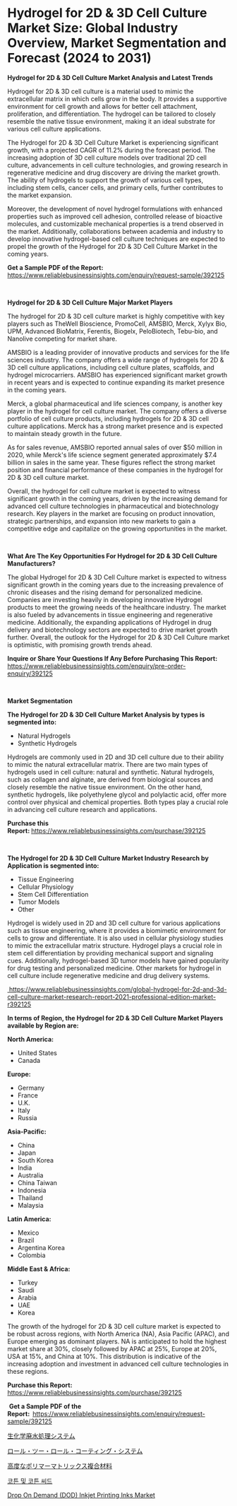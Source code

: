 <p><h1>Hydrogel for 2D & 3D Cell Culture Market Size: Global Industry Overview, Market Segmentation and Forecast (2024 to 2031)</h1></p><p><strong>Hydrogel for 2D & 3D Cell Culture Market Analysis and Latest Trends</strong></p>
<p><p>Hydrogel for 2D & 3D cell culture is a material used to mimic the extracellular matrix in which cells grow in the body. It provides a supportive environment for cell growth and allows for better cell attachment, proliferation, and differentiation. The hydrogel can be tailored to closely resemble the native tissue environment, making it an ideal substrate for various cell culture applications.</p><p>The Hydrogel for 2D & 3D Cell Culture Market is experiencing significant growth, with a projected CAGR of 11.2% during the forecast period. The increasing adoption of 3D cell culture models over traditional 2D cell culture, advancements in cell culture technologies, and growing research in regenerative medicine and drug discovery are driving the market growth. The ability of hydrogels to support the growth of various cell types, including stem cells, cancer cells, and primary cells, further contributes to the market expansion.</p><p>Moreover, the development of novel hydrogel formulations with enhanced properties such as improved cell adhesion, controlled release of bioactive molecules, and customizable mechanical properties is a trend observed in the market. Additionally, collaborations between academia and industry to develop innovative hydrogel-based cell culture techniques are expected to propel the growth of the Hydrogel for 2D & 3D Cell Culture Market in the coming years.</p></p>
<p><strong>Get a Sample PDF of the Report:&nbsp;</strong> <a href="https://www.reliablebusinessinsights.com/enquiry/request-sample/392125">https://www.reliablebusinessinsights.com/enquiry/request-sample/392125</a></p>
<p>&nbsp;</p>
<p><strong>Hydrogel for 2D & 3D Cell Culture Major Market Players</strong></p>
<p><p>The hydrogel for 2D & 3D cell culture market is highly competitive with key players such as TheWell Bioscience, PromoCell, AMSBIO, Merck, Xylyx Bio, UPM, Advanced BioMatrix, Ferentis, Biogelx, PeloBiotech, Tebu-bio, and Nanolive competing for market share.</p><p>AMSBIO is a leading provider of innovative products and services for the life sciences industry. The company offers a wide range of hydrogels for 2D & 3D cell culture applications, including cell culture plates, scaffolds, and hydrogel microcarriers. AMSBIO has experienced significant market growth in recent years and is expected to continue expanding its market presence in the coming years.</p><p>Merck, a global pharmaceutical and life sciences company, is another key player in the hydrogel for cell culture market. The company offers a diverse portfolio of cell culture products, including hydrogels for 2D & 3D cell culture applications. Merck has a strong market presence and is expected to maintain steady growth in the future.</p><p>As for sales revenue, AMSBIO reported annual sales of over $50 million in 2020, while Merck's life science segment generated approximately $7.4 billion in sales in the same year. These figures reflect the strong market position and financial performance of these companies in the hydrogel for 2D & 3D cell culture market.</p><p>Overall, the hydrogel for cell culture market is expected to witness significant growth in the coming years, driven by the increasing demand for advanced cell culture technologies in pharmaceutical and biotechnology research. Key players in the market are focusing on product innovation, strategic partnerships, and expansion into new markets to gain a competitive edge and capitalize on the growing opportunities in the market.</p></p>
<p>&nbsp;</p>
<p><strong>What Are The Key Opportunities For Hydrogel for 2D & 3D Cell Culture Manufacturers?</strong></p>
<p><p>The global Hydrogel for 2D & 3D Cell Culture market is expected to witness significant growth in the coming years due to the increasing prevalence of chronic diseases and the rising demand for personalized medicine. Companies are investing heavily in developing innovative Hydrogel products to meet the growing needs of the healthcare industry. The market is also fueled by advancements in tissue engineering and regenerative medicine. Additionally, the expanding applications of Hydrogel in drug delivery and biotechnology sectors are expected to drive market growth further. Overall, the outlook for the Hydrogel for 2D & 3D Cell Culture market is optimistic, with promising growth trends ahead.</p></p>
<p><strong>Inquire or Share Your Questions If Any Before Purchasing This Report:</strong> <a href="https://www.reliablebusinessinsights.com/enquiry/pre-order-enquiry/392125">https://www.reliablebusinessinsights.com/enquiry/pre-order-enquiry/392125</a></p>
<p>&nbsp;</p>
<p><strong>Market Segmentation</strong></p>
<p><strong>The Hydrogel for 2D & 3D Cell Culture Market Analysis by types is segmented into:</strong></p>
<p><ul><li>Natural Hydrogels</li><li>Synthetic Hydrogels</li></ul></p>
<p><p>Hydrogels are commonly used in 2D and 3D cell culture due to their ability to mimic the natural extracellular matrix. There are two main types of hydrogels used in cell culture: natural and synthetic. Natural hydrogels, such as collagen and alginate, are derived from biological sources and closely resemble the native tissue environment. On the other hand, synthetic hydrogels, like polyethylene glycol and polylactic acid, offer more control over physical and chemical properties. Both types play a crucial role in advancing cell culture research and applications.</p></p>
<p><strong>Purchase this Report:&nbsp;</strong><a href="https://www.reliablebusinessinsights.com/purchase/392125">https://www.reliablebusinessinsights.com/purchase/392125</a></p>
<p>&nbsp;</p>
<p><strong>The Hydrogel for 2D & 3D Cell Culture Market Industry Research by Application is segmented into:</strong></p>
<p><ul><li>Tissue Engineering</li><li>Cellular Physiology</li><li>Stem Cell Differentiation</li><li>Tumor Models</li><li>Other</li></ul></p>
<p><p>Hydrogel is widely used in 2D and 3D cell culture for various applications such as tissue engineering, where it provides a biomimetic environment for cells to grow and differentiate. It is also used in cellular physiology studies to mimic the extracellular matrix structure. Hydrogel plays a crucial role in stem cell differentiation by providing mechanical support and signaling cues. Additionally, hydrogel-based 3D tumor models have gained popularity for drug testing and personalized medicine. Other markets for hydrogel in cell culture include regenerative medicine and drug delivery systems.</p></p>
<p><a href="https://www.reliablebusinessinsights.com/global-hydrogel-for-2d-and-3d-cell-culture-market-research-report-2021-professional-edition-market-r392125">&nbsp;https://www.reliablebusinessinsights.com/global-hydrogel-for-2d-and-3d-cell-culture-market-research-report-2021-professional-edition-market-r392125</a></p>
<p><strong>In terms of Region, the Hydrogel for 2D & 3D Cell Culture Market Players available by Region are:</strong></p>
<p>
    <p> <strong> North America: </strong>
        <ul>
            <li>United States</li>
            <li>Canada</li>
        </ul>
        </p> 
    <p> <strong> Europe: </strong>
        <ul>
            <li>Germany</li>
            <li>France</li>
            <li>U.K.</li>
            <li>Italy</li>
            <li>Russia</li>
        </ul>
        </p> 
    <p> <strong> Asia-Pacific: </strong>
        <ul>
            <li>China</li>
            <li>Japan</li>
            <li>South Korea</li>
            <li>India</li>
            <li>Australia</li>
            <li>China Taiwan</li>
            <li>Indonesia</li>
            <li>Thailand</li>
            <li>Malaysia</li>
        </ul>
        </p> 
    <p> <strong> Latin America: </strong>
        <ul>
            <li>Mexico</li>
            <li>Brazil</li>
            <li>Argentina Korea</li>
            <li>Colombia</li>
        </ul>
        </p> 
    <p> <strong> Middle East & Africa: </strong>
        <ul>
            <li>Turkey</li>
            <li>Saudi</li>
            <li>Arabia</li>
            <li>UAE</li>
            <li>Korea</li>
        </ul>
    </p>
    </p>
<p><p>The growth of the hydrogel for 2D & 3D cell culture market is expected to be robust across regions, with North America (NA), Asia Pacific (APAC), and Europe emerging as dominant players. NA is anticipated to hold the highest market share at 30%, closely followed by APAC at 25%, Europe at 20%, USA at 15%, and China at 10%. This distribution is indicative of the increasing adoption and investment in advanced cell culture technologies in these regions.</p></p>
<p><strong>Purchase this Report: </strong><a href="https://www.reliablebusinessinsights.com/purchase/392125">https://www.reliablebusinessinsights.com/purchase/392125</a></p>
<p>&nbsp;<strong>Get a Sample PDF of the Report:&nbsp;&nbsp;</strong><a href="https://www.reliablebusinessinsights.com/enquiry/request-sample/392125">https://www.reliablebusinessinsights.com/enquiry/request-sample/392125</a></p>
<p><strong></strong></p>
<p><p><a href="https://medium.com/@ifhhndtz21/%E7%94%9F%E5%8C%96%E5%AD%A6%E7%9A%84%E3%81%AA%E6%8E%92%E6%B0%B4%E5%87%A6%E7%90%86%E3%82%B7%E3%82%B9%E3%83%86%E3%83%A0%E5%B8%82%E5%A0%B4%E3%81%AB%E6%B7%B1%E3%81%8F%E6%B5%B8%E3%82%8B-%E3%83%88%E3%83%AC%E3%83%B3%E3%83%89-%E5%B8%82%E5%A0%B4%E3%82%BB%E3%82%B0%E3%83%A1%E3%83%B3%E3%83%86%E3%83%BC%E3%82%B7%E3%83%A7%E3%83%B3-%E7%AB%B6%E4%BA%89%E5%88%86%E6%9E%90-3aeb1457d2ac">生化学廃水処理システム</a></p><p><a href="https://medium.com/@garnett961981/%E6%AC%A1%E3%81%AE%E6%96%87%E7%AB%A0%E3%82%92%E6%97%A5%E6%9C%AC%E8%AA%9E%E3%81%AB%E7%BF%BB%E8%A8%B3%E3%81%97%E3%81%A6%E3%81%8F%E3%81%A0%E3%81%95%E3%81%84-4a317789b72c">ロール・ツー・ロール・コーティング・システム</a></p><p><a href="https://github.com/JoanaNitzsche/Market-Research-Report-List-1/blob/main/5391356117834.md">高度なポリマーマトリックス複合材料</a></p><p><a href="https://medium.com/@dungquinhon1992/%EB%A9%B4%EA%B3%BC-%EB%A9%B4-%EC%A2%85%EC%9E%90-%EC%8B%9C%EC%9E%A5-%EC%A0%90%EC%9C%A0%EC%9C%A8-%EB%B0%8F-%EC%8B%A0%EA%B7%9C-%EB%8F%99%ED%96%A5-%EB%B6%84%EC%84%9D-%EC%A2%85%EB%A5%98-%EC%9D%91%EC%9A%A9-%EC%B5%9C%EC%A2%85-%EC%82%AC%EC%9A%A9%EC%B2%98%EB%B3%84%EB%A1%9C-2024%EB%85%84%EB%B6%80%ED%84%B0-2031%EB%85%84%EA%B9%8C%EC%A7%80-%EC%98%88%EC%83%81%ED%95%A9%EB%8B%88%EB%8B%A4-5bba87a7f873">코튼 및 코튼 씨드</a></p><p><a href="https://github.com/nusratjahan12006/Market-Research-Report-List-1/blob/main/drop-on-demand-dod-inkjet-printing-inks-market.md">Drop On Demand (DOD) Inkjet Printing Inks Market</a></p></p>